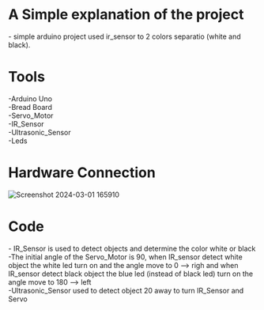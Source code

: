 <h1>A Simple explanation of the project </h1>
- simple arduino project used ir_sensor to  2 colors separatio (white and black).

<h1> Tools</h1>
-Arduino Uno<br/> 
-Bread Board <br/>
-Servo_Motor<br/>
-IR_Sensor<br/>
-Ultrasonic_Sensor<br/>
-Leds<br/>

<h1> Hardware Connection </h1>

![Screenshot 2024-03-01 165910](https://github.com/NadaMansour20/color_seperation_with_IR/assets/125664031/36c2ac13-fc9e-4621-a8a0-b6a2fda9766b)

<h1>Code</h1>
- IR_Sensor is used to detect objects and determine the color white or black<br/>
-The initial angle of the Servo_Motor is 90, when IR_sensor detect white object the white led turn on and the angle move to 0 --> righ
and when IR_sensor detect black object the blue led (instead of black led) turn on the angle move to 180 --> left<br/>
-Ultrasonic_Sensor used to detect object 20 away to turn IR_Sensor and Servo<br/>




